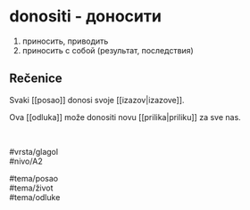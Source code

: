 # donositi - доносити

1. приносить, приводить  
2. приносить с собой (результат, последствия)

## Rečenice

Svaki [[posao]] donosi svoje [[izazov|izazove]].

Ova [[odluka]] može donositi novu [[prilika|priliku]] za sve nas.

<br>

#vrsta/glagol  
#nivo/A2  

#tema/posao  
#tema/život  
#tema/odluke  
